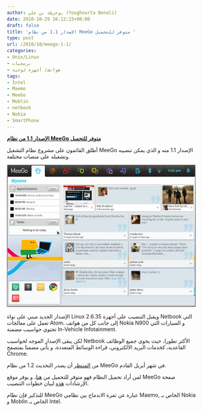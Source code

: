 ```yaml
---
author: يوغرطة بن علي (Youghourta Benali)
date: 2010-10-29 16:12:23+00:00
draft: false
title: 'الإصدار 1.1 من نظام MeeGo متوفر للتحميل '
type: post
url: /2010/10/meego-1-1/
categories:
- Unix/Linux
- برمجيات
- هواتف/ أجهزة لوحية
tags:
- Intel
- Maemo
- MeeGo
- Moblin
- netbook
- Nokia
- SmartPhone
---
```


**[الإصدار 1.1 من نظام MeeGo متوفر للتحميل](https://www.it-scoop.com/2010/10/meego-1-1/ )**




أطلق القائمون على مشروع نظام التشغيل MeeGo الإصدار 1.1 منه و الذي يمكن تنصيبه وتشغيله على منصات مختلفة.




[![](5125188971_f96c7281a4_o.jpg )
](https://www.it-scoop.com/2010/10/meego-1-1/)


الإصدار الجديد مبني على نواة Linux 2.6.35 ويقبل التنصيب على أجهزة Netbook التي تعمل على معالجات Atom، إلى جانب كل من هواتف Nokia N900 و السيارات التي تحتوي حواسيب مضمنة In-Vehicle Infotainment.

لكن يبقى الإصدار الموجه لحواسيب Netbook الأكثر تطورا، حيث يحوي جميع الوظائف القاعدية، كخدمات البريد الالكتروني، قراءة الوسائط المتعددة، و يأتي مضمنا بمتصفح Chrome.

من [المنتظر](http://meego.com/community/blogs/valhalla/2010/meego-1.1-release) أن يصدر التحديث 1.2 من نظام MeeGo في شهر أبريل القادم.

لمن أراد تحميل النظام فهو متوفر للتحميل من [هنا](http://meego.com/downloads)، و يوفر موقع MeeGo صفحة الإرشادات [هذه](http://meego.com/devices/netbook/installing-meego-your-netbook) لبيان خطوات التنصيب.

للتذكير فإن نظام MeeGo عبارة عن ثمرة الاندماج بين نظامي Maemo, الخاص بـ Nokia و Moblin الخاص بـ Intel.
